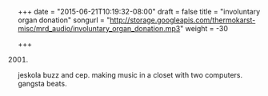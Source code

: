 +++
date = "2015-06-21T10:19:32-08:00"
draft = false
title = "involuntary organ donation"
songurl = "http://storage.googleapis.com/thermokarst-misc/mrd_audio/involuntary_organ_donation.mp3"
weight = -30

+++

2001.
jeskola buzz and cep.
making music in a closet with two computers.
gangsta beats.
